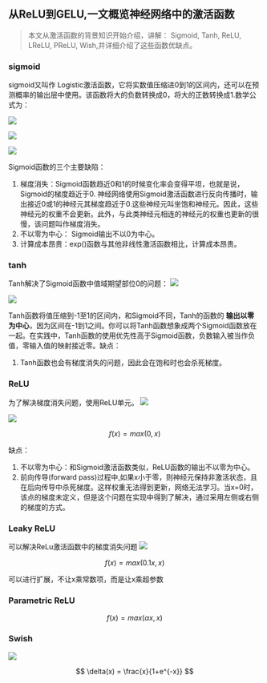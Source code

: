 ## 从ReLU到GELU,一文概览神经网络中的激活函数

> 本文从激活函数的背景知识开始介绍，讲解： Sigmoid, Tanh, ReLU, LReLU, PReLU, Wish,并详细介绍了这些函数优缺点。

### sigmoid

sigmoid又叫作 Logistic激活函数，它将实数值压缩进0到1的区间内，还可以在预测概率的输出层中使用。该函数将大的负数转换成0，将大的正数转换成1.数学公式为：

![](picture/2019-12-25-20-08-10.png)

![](picture/2019-12-25-20-08-48.png)

![](picture/2019-12-25-20-08-56.png)

Sigmoid函数的三个主要缺陷：

1. 梯度消失：Sigmoid函数趋近0和1的时候变化率会变得平坦，也就是说，Sigmoid的梯度趋近于0. 神经网络使用Sigmoid激活函数进行反向传播时，输出接近0或1的神经元其梯度趋近于0.这些神经元叫坐饱和神经元。因此，这些神经元的权重不会更新。此外，与此类神经元相连的神经元的权重也更新的很慢，该问题叫作梯度消失。
2. 不以零为中心： Sigmoid输出不以0为中心。
3. 计算成本昂贵：exp()函数与其他非线性激活函数相比，计算成本昂贵。

### tanh
Tanh解决了Sigmoid函数中值域期望部位0的问题：
![](picture/2019-12-25-20-14-26.png)

![](picture/2019-12-25-20-14-46.png)

Tanh函数将值压缩到-1至1的区间内，和Sigmoid不同，Tanh的函数的 **输出以零为中心**，因为区间在-1到1之间。你可以将Tanh函数想象成两个Sigmoid函数放在一起。在实践中，Tanh函数的使用优先性高于Sigmoid函数，负数输入被当作负值，零输入值的映射接近零。缺点：

1. Tanh函数也会有梯度消失的问题，因此会在饱和时也会杀死梯度。

### ReLU
为了解决梯度消失问题，使用ReLU单元。
![](picture/2019-12-25-20-33-17.png)

![](picture/2019-12-25-20-33-25.png)

$$
f(x) = max(0,x)
$$

缺点：
1. 不以零为中心：和Sigmoid激活函数类似，ReLU函数的输出不以零为中心。
2. 前向传导(forward pass)过程中,如果x小于零，则神经元保持非激活状态，且在后向传导中杀死梯度。这样权重无法得到更新，网络无法学习。当x=0时，该点的梯度未定义，但是这个问题在实现中得到了解决，通过采用左侧或右侧的梯度的方式。

### Leaky ReLU
可以解决ReLu激活函数中的梯度消失问题
![](picture/2019-12-25-20-42-31.png)

$$
f(x) = max(0.1x,x)
$$

可以进行扩展，不让x乘常数项，而是让x乘超参数

### Parametric ReLU

$$
f(x) = max(\alpha x,x)
$$

### Swish
![](picture/2019-12-25-20-45-04.png)

$$
\delta(x) = \frac{x}{1+e^{-x}}
$$

